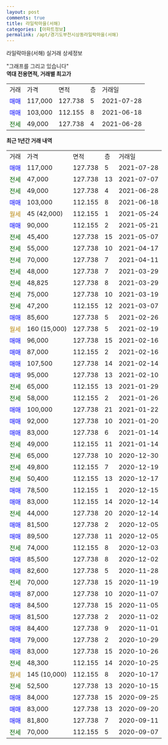 ```yaml
---
layout: post
comments: true
title: 라일락마을(서해)
categories: [아파트정보]
permalink: /apt/경기도부천시상동라일락마을(서해)
---
```


라일락마을(서해) 실거래 상세정보

<script type="text/javascript">
  google.charts.load('current', {'packages':['line', 'corechart']});
  google.charts.setOnLoadCallback(drawChart);

  function drawChart() {
    var data = new google.visualization.DataTable();
    data.addColumn('date', '거래일');
    data.addColumn('number', "매매");
    data.addColumn('number', "전세");
    data.addColumn('number', "전매");

    data.addRows([[new Date(Date.parse("2021-07-28")), 117000, null, null], [new Date(Date.parse("2021-07-07")), null, 47000, null], [new Date(Date.parse("2021-06-28")), null, 49000, null], [new Date(Date.parse("2021-06-18")), 103000, null, null], [new Date(Date.parse("2021-05-24")), null, null, null], [new Date(Date.parse("2021-05-21")), 90000, null, null], [new Date(Date.parse("2021-05-07")), null, 45400, null], [new Date(Date.parse("2021-04-17")), null, 55000, null], [new Date(Date.parse("2021-04-11")), null, 70000, null], [new Date(Date.parse("2021-03-29")), null, 48000, null], [new Date(Date.parse("2021-03-29")), null, 48825, null], [new Date(Date.parse("2021-03-19")), null, 75000, null], [new Date(Date.parse("2021-03-07")), null, 47200, null], [new Date(Date.parse("2021-02-26")), 85600, null, null], [new Date(Date.parse("2021-02-19")), null, null, null], [new Date(Date.parse("2021-02-16")), 96000, null, null], [new Date(Date.parse("2021-02-16")), 87000, null, null], [new Date(Date.parse("2021-02-14")), 107500, null, null], [new Date(Date.parse("2021-02-10")), 95000, null, null], [new Date(Date.parse("2021-01-29")), null, 65000, null], [new Date(Date.parse("2021-01-26")), null, 58000, null], [new Date(Date.parse("2021-01-22")), 100000, null, null], [new Date(Date.parse("2021-01-20")), 92000, null, null], [new Date(Date.parse("2021-01-14")), 83000, null, null], [new Date(Date.parse("2021-01-14")), null, 49000, null], [new Date(Date.parse("2020-12-30")), null, 65000, null], [new Date(Date.parse("2020-12-19")), null, 49800, null], [new Date(Date.parse("2020-12-17")), null, 50400, null], [new Date(Date.parse("2020-12-15")), 78500, null, null], [new Date(Date.parse("2020-12-14")), 83000, null, null], [new Date(Date.parse("2020-12-14")), null, 44000, null], [new Date(Date.parse("2020-12-05")), 81500, null, null], [new Date(Date.parse("2020-12-05")), 89500, null, null], [new Date(Date.parse("2020-12-03")), null, 74000, null], [new Date(Date.parse("2020-12-02")), 85500, null, null], [new Date(Date.parse("2020-11-28")), 82600, null, null], [new Date(Date.parse("2020-11-19")), null, 70000, null], [new Date(Date.parse("2020-11-07")), 87000, null, null], [new Date(Date.parse("2020-11-05")), 84500, null, null], [new Date(Date.parse("2020-11-02")), 81500, null, null], [new Date(Date.parse("2020-11-01")), 84400, null, null], [new Date(Date.parse("2020-10-29")), 79000, null, null], [new Date(Date.parse("2020-10-26")), 83000, null, null], [new Date(Date.parse("2020-10-25")), null, 48300, null], [new Date(Date.parse("2020-10-17")), null, null, null], [new Date(Date.parse("2020-10-15")), null, 52500, null], [new Date(Date.parse("2020-09-25")), 84000, null, null], [new Date(Date.parse("2020-09-20")), 83000, null, null], [new Date(Date.parse("2020-09-11")), 81800, null, null], [new Date(Date.parse("2020-09-07")), null, 70000, null]]);

    var options = {
      hAxis: {
        format: 'yyyy/MM/dd'
      },    
      lineWidth: 0,
      pointsVisible: true,    
      title: '최근 1년간 유형별 실거래가 분포',
      legend: { position: 'bottom' }
    };

    var formatter = new google.visualization.NumberFormat({pattern:'###,###'} );
    formatter.format(data, 1);
    formatter.format(data, 2);
    
    setTimeout(function() {
        var chart = new google.visualization.LineChart(document.getElementById('columnchart_material'));
        chart.draw(data, (options));
        document.getElementById('loading').style.display = 'none';
    }, 200);
  }
</script>


<div id="loading" style="z-index:20; display: block; margin-left: 0px">"그래프를 그리고 있습니다"</div>
<div id="columnchart_material" style="width: 95%; margin-left: 0px; display: block"></div>
<!-- contents start -->
<b>역대 전용면적, 거래별 최고가</b>
<table class="sortable">
    <tr>
      <td>거래</td>
      <td>가격</td>
      <td>면적</td>
      <td>층</td>
      <td>거래일</td>
    </tr>
        <tr>
          <td><a style="color: blue">매매</a></td>
          <td>117,000</td>
          <td>127.738</td>
          <td>5</td>
          <td>2021-07-28</td>
        </tr>            <tr>
          <td><a style="color: blue">매매</a></td>
          <td>103,000</td>
          <td>112.155</td>
          <td>8</td>
          <td>2021-06-18</td>
        </tr>        
        <tr>
              <td><a style="color: darkgreen">전세</a></td>
              <td>49,000</td>
              <td>127.738</td>
              <td>4</td>
              <td>2021-06-28</td>
            </tr>        
    
</table>

<b>최근 1년간 거래 내역</b>

<table class="sortable">
    <tr>
      <td>거래</td>
      <td>가격</td>
      <td>면적</td>
      <td>층</td>
      <td>거래일</td>
    </tr>
    <tr>
      <td><a style="color: blue">매매</a></td>
      <td>117,000</td>
      <td>127.738</td>
      <td>5</td>
      <td>2021-07-28</td>
    </tr>          <tr>
      <td><a style="color: darkgreen">전세</a></td>
      <td>47,000</td>
      <td>127.738</td>
      <td>13</td>
      <td>2021-07-07</td>
    </tr>          <tr>
      <td><a style="color: darkgreen">전세</a></td>
      <td>49,000</td>
      <td>127.738</td>
      <td>4</td>
      <td>2021-06-28</td>
    </tr>          <tr>
      <td><a style="color: blue">매매</a></td>
      <td>103,000</td>
      <td>112.155</td>
      <td>8</td>
      <td>2021-06-18</td>
    </tr>          <tr>
      <td><a style="color: darkgoldenrod">월세</a></td>
      <td>45 (42,000)</td>
      <td>112.155</td>
      <td>1</td>
      <td>2021-05-24</td>
    </tr>          <tr>
      <td><a style="color: blue">매매</a></td>
      <td>90,000</td>
      <td>112.155</td>
      <td>2</td>
      <td>2021-05-21</td>
    </tr>          <tr>
      <td><a style="color: darkgreen">전세</a></td>
      <td>45,400</td>
      <td>127.738</td>
      <td>15</td>
      <td>2021-05-07</td>
    </tr>          <tr>
      <td><a style="color: darkgreen">전세</a></td>
      <td>55,000</td>
      <td>127.738</td>
      <td>10</td>
      <td>2021-04-17</td>
    </tr>          <tr>
      <td><a style="color: darkgreen">전세</a></td>
      <td>70,000</td>
      <td>127.738</td>
      <td>7</td>
      <td>2021-04-11</td>
    </tr>          <tr>
      <td><a style="color: darkgreen">전세</a></td>
      <td>48,000</td>
      <td>127.738</td>
      <td>7</td>
      <td>2021-03-29</td>
    </tr>          <tr>
      <td><a style="color: darkgreen">전세</a></td>
      <td>48,825</td>
      <td>127.738</td>
      <td>8</td>
      <td>2021-03-29</td>
    </tr>          <tr>
      <td><a style="color: darkgreen">전세</a></td>
      <td>75,000</td>
      <td>127.738</td>
      <td>10</td>
      <td>2021-03-19</td>
    </tr>          <tr>
      <td><a style="color: darkgreen">전세</a></td>
      <td>47,200</td>
      <td>112.155</td>
      <td>12</td>
      <td>2021-03-07</td>
    </tr>          <tr>
      <td><a style="color: blue">매매</a></td>
      <td>85,600</td>
      <td>127.738</td>
      <td>5</td>
      <td>2021-02-26</td>
    </tr>          <tr>
      <td><a style="color: darkgoldenrod">월세</a></td>
      <td>160 (15,000)</td>
      <td>127.738</td>
      <td>5</td>
      <td>2021-02-19</td>
    </tr>          <tr>
      <td><a style="color: blue">매매</a></td>
      <td>96,000</td>
      <td>127.738</td>
      <td>15</td>
      <td>2021-02-16</td>
    </tr>          <tr>
      <td><a style="color: blue">매매</a></td>
      <td>87,000</td>
      <td>112.155</td>
      <td>2</td>
      <td>2021-02-16</td>
    </tr>          <tr>
      <td><a style="color: blue">매매</a></td>
      <td>107,500</td>
      <td>127.738</td>
      <td>14</td>
      <td>2021-02-14</td>
    </tr>          <tr>
      <td><a style="color: blue">매매</a></td>
      <td>95,000</td>
      <td>127.738</td>
      <td>13</td>
      <td>2021-02-10</td>
    </tr>          <tr>
      <td><a style="color: darkgreen">전세</a></td>
      <td>65,000</td>
      <td>112.155</td>
      <td>13</td>
      <td>2021-01-29</td>
    </tr>          <tr>
      <td><a style="color: darkgreen">전세</a></td>
      <td>58,000</td>
      <td>112.155</td>
      <td>2</td>
      <td>2021-01-26</td>
    </tr>          <tr>
      <td><a style="color: blue">매매</a></td>
      <td>100,000</td>
      <td>127.738</td>
      <td>21</td>
      <td>2021-01-22</td>
    </tr>          <tr>
      <td><a style="color: blue">매매</a></td>
      <td>92,000</td>
      <td>127.738</td>
      <td>10</td>
      <td>2021-01-20</td>
    </tr>          <tr>
      <td><a style="color: blue">매매</a></td>
      <td>83,000</td>
      <td>127.738</td>
      <td>6</td>
      <td>2021-01-14</td>
    </tr>          <tr>
      <td><a style="color: darkgreen">전세</a></td>
      <td>49,000</td>
      <td>112.155</td>
      <td>11</td>
      <td>2021-01-14</td>
    </tr>          <tr>
      <td><a style="color: darkgreen">전세</a></td>
      <td>65,000</td>
      <td>127.738</td>
      <td>10</td>
      <td>2020-12-30</td>
    </tr>          <tr>
      <td><a style="color: darkgreen">전세</a></td>
      <td>49,800</td>
      <td>112.155</td>
      <td>7</td>
      <td>2020-12-19</td>
    </tr>          <tr>
      <td><a style="color: darkgreen">전세</a></td>
      <td>50,400</td>
      <td>112.155</td>
      <td>13</td>
      <td>2020-12-17</td>
    </tr>          <tr>
      <td><a style="color: blue">매매</a></td>
      <td>78,500</td>
      <td>112.155</td>
      <td>1</td>
      <td>2020-12-15</td>
    </tr>          <tr>
      <td><a style="color: blue">매매</a></td>
      <td>83,000</td>
      <td>112.155</td>
      <td>14</td>
      <td>2020-12-14</td>
    </tr>          <tr>
      <td><a style="color: darkgreen">전세</a></td>
      <td>44,000</td>
      <td>127.738</td>
      <td>20</td>
      <td>2020-12-14</td>
    </tr>          <tr>
      <td><a style="color: blue">매매</a></td>
      <td>81,500</td>
      <td>127.738</td>
      <td>2</td>
      <td>2020-12-05</td>
    </tr>          <tr>
      <td><a style="color: blue">매매</a></td>
      <td>89,500</td>
      <td>127.738</td>
      <td>11</td>
      <td>2020-12-05</td>
    </tr>          <tr>
      <td><a style="color: darkgreen">전세</a></td>
      <td>74,000</td>
      <td>112.155</td>
      <td>8</td>
      <td>2020-12-03</td>
    </tr>          <tr>
      <td><a style="color: blue">매매</a></td>
      <td>85,500</td>
      <td>127.738</td>
      <td>8</td>
      <td>2020-12-02</td>
    </tr>          <tr>
      <td><a style="color: blue">매매</a></td>
      <td>82,600</td>
      <td>127.738</td>
      <td>5</td>
      <td>2020-11-28</td>
    </tr>          <tr>
      <td><a style="color: darkgreen">전세</a></td>
      <td>70,000</td>
      <td>127.738</td>
      <td>15</td>
      <td>2020-11-19</td>
    </tr>          <tr>
      <td><a style="color: blue">매매</a></td>
      <td>87,000</td>
      <td>127.738</td>
      <td>10</td>
      <td>2020-11-07</td>
    </tr>          <tr>
      <td><a style="color: blue">매매</a></td>
      <td>84,500</td>
      <td>127.738</td>
      <td>15</td>
      <td>2020-11-05</td>
    </tr>          <tr>
      <td><a style="color: blue">매매</a></td>
      <td>81,500</td>
      <td>127.738</td>
      <td>2</td>
      <td>2020-11-02</td>
    </tr>          <tr>
      <td><a style="color: blue">매매</a></td>
      <td>84,400</td>
      <td>127.738</td>
      <td>9</td>
      <td>2020-11-01</td>
    </tr>          <tr>
      <td><a style="color: blue">매매</a></td>
      <td>79,000</td>
      <td>127.738</td>
      <td>2</td>
      <td>2020-10-29</td>
    </tr>          <tr>
      <td><a style="color: blue">매매</a></td>
      <td>83,000</td>
      <td>127.738</td>
      <td>15</td>
      <td>2020-10-26</td>
    </tr>          <tr>
      <td><a style="color: darkgreen">전세</a></td>
      <td>48,300</td>
      <td>112.155</td>
      <td>14</td>
      <td>2020-10-25</td>
    </tr>          <tr>
      <td><a style="color: darkgoldenrod">월세</a></td>
      <td>145 (10,000)</td>
      <td>112.155</td>
      <td>8</td>
      <td>2020-10-17</td>
    </tr>          <tr>
      <td><a style="color: darkgreen">전세</a></td>
      <td>52,500</td>
      <td>127.738</td>
      <td>13</td>
      <td>2020-10-15</td>
    </tr>          <tr>
      <td><a style="color: blue">매매</a></td>
      <td>84,000</td>
      <td>127.738</td>
      <td>15</td>
      <td>2020-09-25</td>
    </tr>          <tr>
      <td><a style="color: blue">매매</a></td>
      <td>83,000</td>
      <td>127.738</td>
      <td>13</td>
      <td>2020-09-20</td>
    </tr>          <tr>
      <td><a style="color: blue">매매</a></td>
      <td>81,800</td>
      <td>127.738</td>
      <td>7</td>
      <td>2020-09-11</td>
    </tr>          <tr>
      <td><a style="color: darkgreen">전세</a></td>
      <td>70,000</td>
      <td>112.155</td>
      <td>5</td>
      <td>2020-09-07</td>
    </tr>      </table>
<!-- contents end -->    

